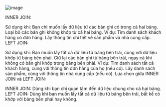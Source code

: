 ![image](https://github.com/user-attachments/assets/bdc66069-a5ca-4037-acf2-49b197c9743d)


INNER JOIN:

Sử dụng khi:
Bạn chỉ muốn lấy dữ liệu từ các bản ghi có trong cả hai bảng.
Loại bỏ các bản ghi không khớp từ cả hai bảng.
Ví dụ:
Tìm danh sách khách hàng có đơn hàng.
Lấy thông tin chi tiết về sản phẩm và nhà cung cấp.
LEFT JOIN:

Sử dụng khi:
Bạn muốn lấy tất cả dữ liệu từ bảng bên trái, cùng với dữ liệu khớp từ bảng bên phải.
Giữ lại các bản ghi từ bảng bên trái, ngay cả khi không có bản ghi khớp trong bảng bên phải.
Ví dụ:
Tìm danh sách tất cả khách hàng, cùng với thông tin đơn hàng của họ (nếu có).
Lấy danh sách sản phẩm, cùng với thông tin nhà cung cấp (nếu có).
Lựa chọn giữa INNER JOIN và LEFT JOIN:

INNER JOIN: Dùng khi bạn chỉ quan tâm đến dữ liệu chung cho cả hai bảng.
LEFT JOIN: Dùng khi bạn muốn lấy tất cả dữ liệu từ bảng bên trái, bất kể có khớp với bảng bên phải hay không.
